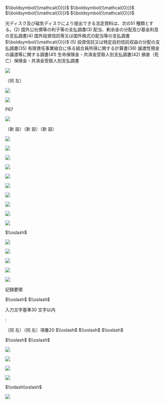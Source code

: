 $\\boldsymbol{\\mathcal{O}})$ $\\boldsymbol{\\mathcal{O}})$ $\\boldsymbol{\\mathcal{O}})$ $\\boldsymbol{\\mathcal{O}})$

光ディスク及び磁気ディスクにより提出できる法定資料は、次の51 種類とする。(2) 国外公社債等の利子等の支払調書(3) 配当、剰余金の分配及び基金利息の支払調書(4) 国外投資信託等又は国外株式の配当等の支払調書 $\\boldsymbol{\\mathcal{O}})$ (5) 投資信託又は特定目的信託収益の分配の支払調書(35) 有限責任事業組合に係る組合員所得に関する計算書(38) 譲渡性預金の譲渡等に関する調書(41) 生命保険金・共済金受取人別支払調書(42) 損害（死亡）保険金・共済金受取人別支払調書

![](https://www.nta.go.jp/tmp/14f2bf10-e655-45b2-82ce-1413739308d3/images/9af52ad75acdb6abd28aaa9e4a97910a76cede2ef7a87869141b11c54952c845.jpg)

（同 左）

![](https://www.nta.go.jp/tmp/14f2bf10-e655-45b2-82ce-1413739308d3/images/07d6e04af2d3d855aa2208d8e5cf9e6c64ab7b282234fa449233da5b05554f65.jpg)

![](https://www.nta.go.jp/tmp/14f2bf10-e655-45b2-82ce-1413739308d3/images/bbf3059e27d05c751d8ed12a11dfbdc5fe1778630e7c8331965137ff6d924835.jpg)

P67

![](https://www.nta.go.jp/tmp/14f2bf10-e655-45b2-82ce-1413739308d3/images/bce040d86b3d0329fecf307c557faca5104a3eb7221f8263107a37e9e0c593ec.jpg)

（新 設）（新 設）（新 設）

![](https://www.nta.go.jp/tmp/14f2bf10-e655-45b2-82ce-1413739308d3/images/5dd7434a7403c0813285a935f197488060b89896f770b508b2fa867978191b49.jpg)

![](https://www.nta.go.jp/tmp/14f2bf10-e655-45b2-82ce-1413739308d3/images/c600f53c0d6b76ebe6d7fc3cb0fdfa336bc3093a4517a310cf3ab7709db0dca8.jpg)

![](https://www.nta.go.jp/tmp/14f2bf10-e655-45b2-82ce-1413739308d3/images/dfd83ed337392aebef9d4f1e449134a5be9435a776c172c32ed9cf2a7c952572.jpg)

![](https://www.nta.go.jp/tmp/14f2bf10-e655-45b2-82ce-1413739308d3/images/65f73d1b76248769fd56a77b1172498d352c82682802ea93584778c828ae8497.jpg)

![](https://www.nta.go.jp/tmp/14f2bf10-e655-45b2-82ce-1413739308d3/images/91c97ac98c89af8f5ebbe407745b7434dc0e333aa6a9b5cf993bd58dbdde5324.jpg)

![](https://www.nta.go.jp/tmp/14f2bf10-e655-45b2-82ce-1413739308d3/images/1871fb5dce7a5a2b6342cc5d3a0af331693bc61f169862e7fd0f355869d1d7a2.jpg)

![](https://www.nta.go.jp/tmp/14f2bf10-e655-45b2-82ce-1413739308d3/images/f165b67a4d09bc38d75e1f2f7670f94c129ac4b865436ecebe64d479e103ef2c.jpg)

![](https://www.nta.go.jp/tmp/14f2bf10-e655-45b2-82ce-1413739308d3/images/dc1936398eece35690f0e32574e52a1d21ec01351b7ccdbb5265ced055294f69.jpg)

![](https://www.nta.go.jp/tmp/14f2bf10-e655-45b2-82ce-1413739308d3/images/34674e3c556bd18cf3f066efb8e613a81543f41b40ecbc97548aaa5071f51fa0.jpg)

![](https://www.nta.go.jp/tmp/14f2bf10-e655-45b2-82ce-1413739308d3/images/8cd10d3ff5f2fbb906cf07a038fc39ef9fecd695d2d9447277206183e0a9f28e.jpg)

$\\oslash$

![](https://www.nta.go.jp/tmp/14f2bf10-e655-45b2-82ce-1413739308d3/images/ebe6853177c9ae1eeb687685c732bf63e2144ca2b9a02a89170450793fa206c3.jpg)

![](https://www.nta.go.jp/tmp/14f2bf10-e655-45b2-82ce-1413739308d3/images/5996a46f07cf9fc32688edd10e40bf76b5b7357b7baa4e221ccea4d5c64c52d7.jpg)

![](https://www.nta.go.jp/tmp/14f2bf10-e655-45b2-82ce-1413739308d3/images/d18d6823de60dc9e29d0670c2bdd97c0d21cf00145a76bc965f2c4ddb62445dc.jpg)

![](https://www.nta.go.jp/tmp/14f2bf10-e655-45b2-82ce-1413739308d3/images/315a9124969ddad43adb7718de50552ebff2e16cab3bbee36e9790132da524b3.jpg)

![](https://www.nta.go.jp/tmp/14f2bf10-e655-45b2-82ce-1413739308d3/images/5ede9648c135c0bcd8ba180e2a318fa4608d1a819ede878e62a13dad9f5d9f10.jpg)

記録要領

$\\oslash$ $\\oslash$

入力文字基準30 文字以内

$:$

（同 左）（同 左）項番20 $\\oslash$ $\\oslash$ $\\oslash$

$\\oslash$ $\\oslash$

![](https://www.nta.go.jp/tmp/14f2bf10-e655-45b2-82ce-1413739308d3/images/6fc6cd377b146dc55102368aa63aba09b0339d9abd1d855b1accdae541afc1a3.jpg)

![](https://www.nta.go.jp/tmp/14f2bf10-e655-45b2-82ce-1413739308d3/images/80dc9087613034ba2f15d7bd11a2fa028a16467c4c5741805e0ecd2bf6e530a5.jpg)

![](https://www.nta.go.jp/tmp/14f2bf10-e655-45b2-82ce-1413739308d3/images/cf5549a51b4e9922b3958e156c0b7b297b2672a6e8ec8ac377e1bfb13b42a46f.jpg)

![](https://www.nta.go.jp/tmp/14f2bf10-e655-45b2-82ce-1413739308d3/images/93b7185bb83ab0e0d69e4817261b2e309930dccbfab1f13bb1c288d6e052f70a.jpg)

$\\vdash\\oslash$

![](https://www.nta.go.jp/tmp/14f2bf10-e655-45b2-82ce-1413739308d3/images/09e955811409310e3fda6dddef60bbdfabf4d7ed51d2d260080bcb3415ed8c3c.jpg)